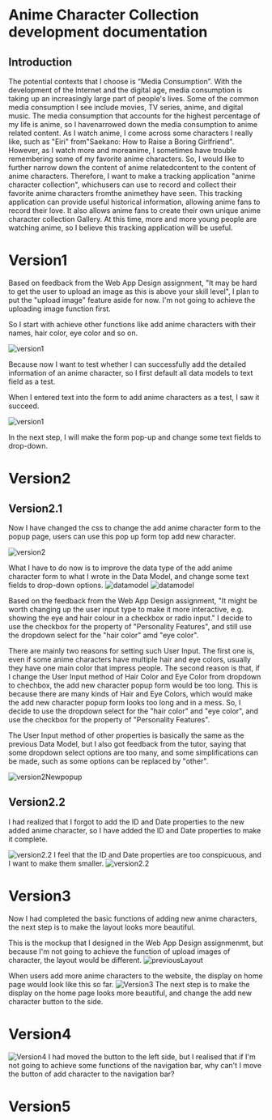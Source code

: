 # Anime Character Collection development documentation
## Introduction
The potential contexts that I choose is “Media Consumption”. With the development of the Internet and the digital age, media consumption is
taking up an increasingly large part of people's lives. Some of the common media
consumption I see include movies, TV series, anime, and digital music. The media
consumption that accounts for the highest percentage of my life is anime, so I havenarrowed down the media consumption to anime related content. As I watch anime, I come across some characters I really like, such as "Eiri" from"Saekano: How to Raise a Boring Girlfriend". However, as I watch more and moreanime, I sometimes have trouble remembering some of my favorite anime
characters. So, I would like to further narrow down the content of anime relatedcontent to the content of anime characters. Therefore, I want to make a tracking application "anime character collection", whichusers can use to record and collect their favorite anime characters fromthe animethey have seen. This tracking application can provide useful historical information, allowing anime fans to record their love. It also allows anime fans to create their
own unique anime character collection Gallery. At this time, more and more young people are watching anime, so I believe this
tracking application will be useful.



# Version1 

Based on feedback from the Web App Design assignment, "It may be hard to get the user to upload an image as this is above your skill level", I plan to put the "upload image" feature aside for now. I'm not going to achieve the uploading image function first.

So I start with achieve other functions like add anime characters with their names, hair color, eye color and so on.

![version1](MDimages/V1.png)

Because now I want to test whether I can successfully add the detailed information of an anime character, so I first default all data models to text field as a test.

When I entered text into the form to add anime characters as a test, I saw it succeed.

![version1](MDimages/V1test.png)

In the next step, I will make the form pop-up and change some text fields to drop-down.

# Version2

## Version2.1
Now I have changed the css to change the add anime character form to the popup page, users can use this pop up form top add new character.

![version2](MDimages/V2popup.png)

What I have to do now is to improve the data type of the add anime character form to what I wrote in the Data Model, and change some text fields to drop-down options.
![datamodel](MDimages/dataModel1.png)
![datamodel](MDimages/dataModel2.png)

Based on the feedback from the Web App Design assignment, "It might be worth changing up the user input type to make it more interactive, e.g. showing the eye and hair colour in a checkbox or radio input." I decide to use the checkbox for the property of "Personality
Features", and still use the dropdown select for the "hair color" amd "eye color". 

There are mainly two reasons for setting such User Input. The first one is, even if some anime characters have multiple hair and eye colors, usually they have one main color that impress people. The second reason is that, if I change the User Input method of Hair Color and Eye Color from dropdown to chechbox, the add new character popup form would be too long. This is because there are many kinds of Hair and Eye Colors, which would make the add new character popup form looks too long and in a mess. So, I decide to use the dropdown select for the "hair color" and "eye color", and use the checkbox for the property of "Personality
Features".

The User Input method of other properties is basically the same as the previous Data Model, but I also got feedback from the tutor, saying that some dropdown select options are too many, and some simplifications can be made, such as some options can be replaced by "other".

![version2Newpopup](MDimages/V2Newpopup.png)

## Version2.2
I had realized that I forgot to add the ID and Date properties to the new added anime character, so I have added the ID and Date properties to make it complete.

![version2.2](MDimages/IDandDate.png)
I feel that the ID and Date properties are too conspicuous, and I want to make them smaller.
![version2.2](MDimages/smallerIDDate.png)

# Version3

Now I had completed the basic functions of adding new anime characters, the next step is to make the layout looks more beautiful.

This is the mockup that I designed in the Web App Design assignmenmt, but because I'm not going to achieve the function of upload images of character, the layout would be different.
![previousLayout](MDimages/1layout.png)

When users add more anime characters to the website, the display on home page would look like this so far.
![Version3](MDimages/V3.png)
The next step is to make the display on the home page looks more beautiful, and change the add new character button to the side.

# Version4
![Version4](MDimages/V4Button.png)
I had moved the button to the left side, but I realised that if I'm not going to  achieve some functions of the navigation bar, why can't I move the button of add character to the navigation bar?
# Version5
